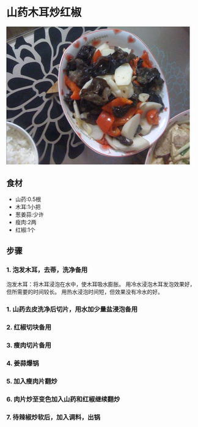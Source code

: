 山药木耳炒红椒
===============================
![山药木耳炒红椒](shan-yao-mu-er-chao-hong-jiao.jpg)


## 食材 ##
* 山药:0.5根
* 木耳:1小把
* 葱姜蒜:少许
* 瘦肉:2两
* 红椒:1个
## 步骤 ##
### 1. 泡发木耳，去蒂，洗净备用 ###
泡发木耳：将木耳浸泡在水中，使木耳吸水膨胀。
用冷水浸泡木耳发泡效果好，但所需要的时间较长。
用热水浸泡时间短，但效果没有冷水的好。
### 1. 山药去皮洗净后切片，用水加少量盐浸泡备用 ###
### 2. 红椒切块备用 ###
### 3. 瘦肉切片备用 ###
### 4. 姜蒜爆锅 ###
### 5. 加入瘦肉片翻炒 ###
### 6. 肉片炒至变色加入山药和红椒继续翻炒 ###
### 7. 待辣椒炒软后，加入调料，出锅 ###

